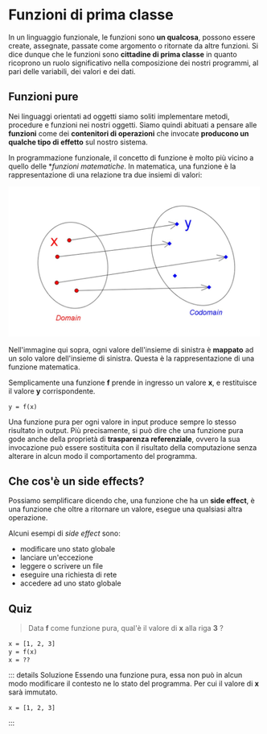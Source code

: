 # Funzioni di prima classe

In un linguaggio funzionale, le funzioni sono **un qualcosa**, possono essere create, assegnate, passate come argomento o
ritornate da altre funzioni. Si dice dunque che le funzioni sono **cittadine di prima classe** in quanto ricoprono un ruolo significativo nella composizione dei nostri programmi, al pari delle variabili, dei valori e dei dati.

## Funzioni pure

Nei linguaggi orientati ad oggetti siamo soliti implementare metodi, procedure e funzioni nei nostri oggetti. Siamo quindi abituati a pensare alle **funzioni** come dei **contenitori di operazioni** che invocate **producono un qualche tipo di effetto** sul nostro sistema.

In programmazione funzionale, il concetto di funzione è molto più vicino a quello delle \*_funzioni matematiche_.
In matematica, una funzione è la rappresentazione di una relazione tra due insiemi di valori:

<img src="./assets/math_function_maps_domain_to_codomain.jpeg" width="500">

Nell'immagine qui sopra, ogni valore dell'insieme di sinistra è **mappato** ad un solo valore dell'insieme di sinistra. Questa è la rappresentazione di una funzione matematica.

Semplicamente una funzione **f** prende in ingresso un valore **x**, e restituisce il valore **y** corrispondente.

```:no-line-numbers
y = f(x)
```

Una funzione pura per ogni valore in input produce sempre lo stesso risultato in output. Più precisamente, si può dire che una funzione pura gode anche della proprietà di **trasparenza referenziale**, ovvero la sua invocazione può essere sostituita con il risultato della computazione senza alterare in alcun modo il comportamento del programma.

## Che cos'è un side effects?

Possiamo semplificare dicendo che, una funzione che ha un **side effect**, è una funzione che oltre a ritornare un valore, esegue una qualsiasi altra operazione.

Alcuni esempi di _side effect_ sono:

- modificare uno stato globale
- lanciare un'eccezione
- leggere o scrivere un file
- eseguire una richiesta di rete
- accedere ad uno stato globale

## Quiz

> Data **f** come funzione pura, qual'è il valore di **x** alla riga **3** ?

```
x = [1, 2, 3]
y = f(x)
x = ??
```

::: details Soluzione
Essendo una funzione pura, essa non può in alcun modo modificare il contesto ne lo stato del programma. Per cui il valore di **x** sarà immutato.

```:no-line-numbers
x = [1, 2, 3]
```

:::
